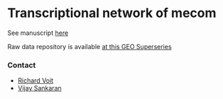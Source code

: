 # Transcriptional network of mecom 

See manuscript [here](https://www.nature.com/articles/s41590-022-01370-4)

Raw data repository is available [at this GEO Superseries](https://www.ncbi.nlm.nih.gov/geo/query/acc.cgi?acc=GSE175521)

### Contact
- [Richard Voit](mailto:rvoit@broadinstitute.org)
- [Vijay Sankaran](mailto:sankaran@broadinstitute.org)

<br><br>
